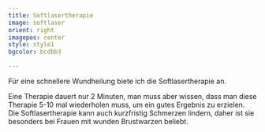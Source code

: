 ```yaml
---
title: Softlasertherapie
image: softlaser
orient: right
imagepos: center
style: style1
bgcolor: bcdbb3

---
```


Für eine schnellere Wundheilung biete ich die Softlasertherapie an. 

Eine Therapie dauert nur 2 Minuten, man muss aber wissen, dass man diese Therapie 5-10 mal wiederholen muss, um ein gutes Ergebnis zu erzielen. Die Softlasertherapie kann auch kurzfristig Schmerzen lindern, daher ist sie besonders bei Frauen mit wunden Brustwarzen beliebt.